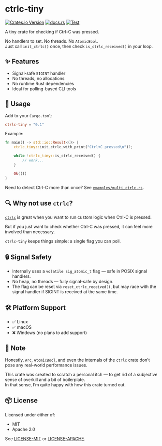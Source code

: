 # ctrlc-tiny

[![Crates.io Version](https://img.shields.io/crates/v/ctrlc-tiny)](https://crates.io/crates/ctrlc-tiny)
[![docs.rs](https://img.shields.io/docsrs/ctrlc-tiny)](https://docs.rs/ctrlc-tiny)
[![Test](https://github.com/malt03/ctrlc-tiny/actions/workflows/test.yml/badge.svg?event=release)](https://github.com/malt03/ctrlc-tiny/actions/workflows/test.yml)

A tiny crate for checking if Ctrl-C was pressed.

No handlers to set. No threads. No `AtomicBool`.  
Just call `init_ctrlc()` once, then check `is_ctrlc_received()` in your loop.

## ✨ Features

- Signal-safe `SIGINT` handler
- No threads, no allocations
- No runtime Rust dependencies
- Ideal for polling-based CLI tools

## 🚀 Usage

Add to your `Cargo.toml`:

```toml
ctrlc-tiny = "0.1"
```

Example:

```rust
fn main() -> std::io::Result<()> {
    ctrlc_tiny::init_ctrlc_with_print("Ctrl+C pressed\n")?;

    while !ctrlc_tiny::is_ctrlc_received() {
        // work...
    }

    Ok(())
}
```

Need to detect Ctrl-C more than once? See [`examples/multi_ctrlc.rs`](https://github.com/malt03/ctrlc-tiny/blob/main/examples/multi_ctrlc.rs).

## 🔍 Why not use `ctrlc`?

[`ctrlc`](https://crates.io/crates/ctrlc) is great when you want to run custom logic when Ctrl-C is pressed.

But if you just want to check whether Ctrl-C was pressed, it can feel more involved than necessary.

`ctrlc-tiny` keeps things simple: a single flag you can poll.

## 🔒 Signal Safety

- Internally uses a `volatile sig_atomic_t` flag — safe in POSIX signal handlers.
- No heap, no threads — fully signal-safe by design.
- The flag can be reset via `reset_ctrlc_received()`, but may race with the signal handler if SIGINT is received at the same time.

## 🛠️ Platform Support

- ✅ Linux
- ✅ macOS
- ❌ Windows (no plans to add support)

## 📝 Note

Honestly, `Arc`, `AtomicBool`, and even the internals of the `ctrlc` crate don't pose any real-world performance issues.

This crate was created to scratch a personal itch — to get rid of a subjective sense of overkill and a bit of boilerplate.  
In that sense, I’m quite happy with how this crate turned out.

## 📦 License

Licensed under either of:

- MIT
- Apache 2.0

See [LICENSE-MIT](LICENSE-MIT) or [LICENSE-APACHE](LICENSE-APACHE).
